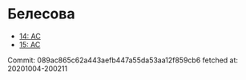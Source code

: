 # Белесова
- [14: AC](14.md)
- [15: AC](15.md)

Commit: 089ac865c62a443aefb447a55da53aa12f859cb6
 fetched at: 20201004-200211
